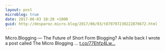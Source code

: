 ```yaml
---
layout: post
microblog: true
date: 2017-06-03 10:20 +1000
guid: http://desparoz.micro.blog/2017/06/03/t870797230222876672.html
---
```

Micro.Blogging — The Future of Short Form Blogging?
A while back I wrote a post called The Micro Blogging ... [t.co/77Ehfz4Lw...](https://t.co/77Ehfz4LwT)
